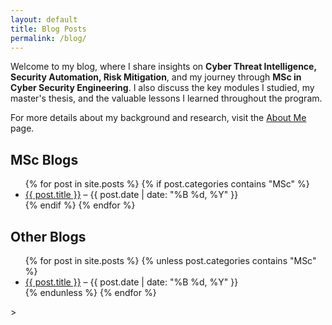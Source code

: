 ```yaml
---
layout: default
title: Blog Posts
permalink: /blog/
---
```


<p>Welcome to my blog, where I share insights on <strong>Cyber Threat Intelligence, Security Automation, Risk Mitigation</strong>, and my journey through <strong>MSc in Cyber Security Engineering</strong>. I also discuss the key modules I studied, my master's thesis, and the valuable lessons I learned throughout the program.</p>

<p>For more details about my background and research, visit the <a href="/about">About Me</a> page.</p>

<h2>MSc Blogs</h2>
<ul>
  {% for post in site.posts %}
    {% if post.categories contains "MSc" %}
      <li>
        <a href="{{ post.url }}">{{ post.title }}</a> – {{ post.date | date: "%B %d, %Y" }}
      </li>
    {% endif %}
  {% endfor %}
</ul>

<h2>Other Blogs</h2>
<ul>
  {% for post in site.posts %}
    {% unless post.categories contains "MSc" %}
      <li>
        <a href="{{ post.url }}">{{ post.title }}</a> – {{ post.date | date: "%B %d, %Y" }}
      </li>
    {% endunless %}
  {% endfor %}
</ul>
>



